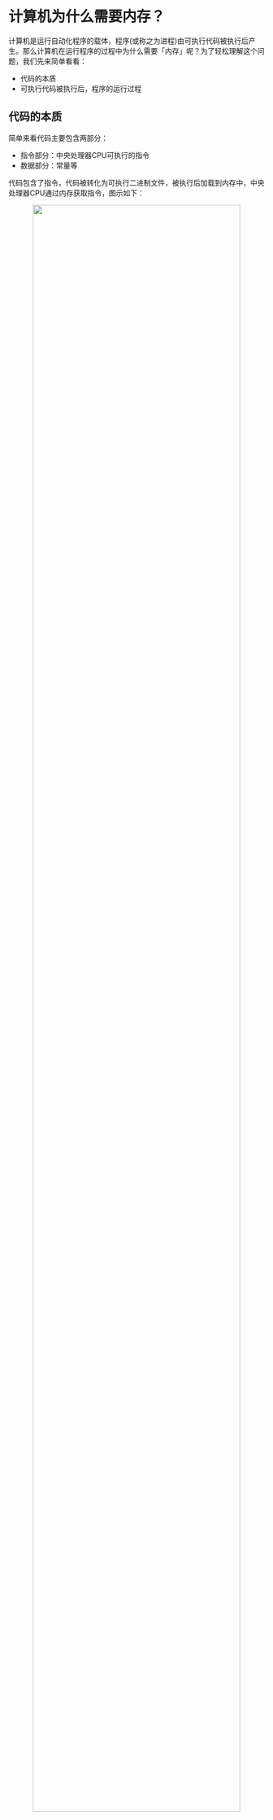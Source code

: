 # 计算机为什么需要内存？

计算机是运行自动化程序的载体，程序(或称之为进程)由可执行代码被执行后产生。那么计算机在运行程序的过程中为什么需要「内存」呢？为了轻松理解这个问题，我们先来简单看看：

- 代码的本质
- 可执行代码被执行后，程序的运行过程

## 代码的本质

简单来看代码主要包含两部分：

- 指令部分：中央处理器CPU可执行的指令
- 数据部分：常量等

代码包含了指令，代码被转化为可执行二进制文件，被执行后加载到内存中，中央处理器CPU通过内存获取指令，图示如下：

<p align="center">
  <img src="http://rl24jdcif.bkt.clouddn.com/20220731175631.png" style="width:90%">
</p>

详细请移步历史文章[「回到本真，代码到底是什么？」](https://mp.weixin.qq.com/s/rUwXUammEJ2vkmN7CFxW9w)

## 程序的运行过程

可执行代码文件被执行之后，代码中的待执行指令被加载到了内存当中。这时CPU就可以从内存中获取指令、并执行指令。

CPU执行指令简易过程分为三步：

- 取指：**CPU控制单元**从内存中获取指令
- 译指：**CPU控制单元**解析从内存中获取指令
- 执行：**CPU运算单元**负责执行具体的指令操作

我们通过一个简易的时序图来看看CPU获取并执行指令的过程：

<p align="center">
  <img src="http://rl24jdcif.bkt.clouddn.com/20220807232114.png" style="width:100%">
</p>

详细请移步历史文章[「回到本真，代码是如何运行的？」](https://mp.weixin.qq.com/s/w17lFYeYg9chHBi6x4o_5A)
## 内存的作用

通过以上我们可以基本看出「内存」在计算机中扮演的角色：

- 暂存二进制可执行代码文件中的指令、预置数据(常量)等
- 暂存指令执行过程中的中间数据
- 等等

至此我们基本明白了内存存在的意义。但是呢，我们又经常会听到关于「栈内存」、「堆内存」的概念，那「栈内存」和「堆内存」到底是什么呢？接下来我们继续来看看这个问题。

# 为什么需要栈内存？

程序在使用内存的过程中，不仅仅只需要关注内存的分配问题，还需要关注到内存使用完毕的回收问题，这就是内存管理中面临的最大两个问题：

- 内存的分配
- 内存的回收

> 有没有简单、高效、且通用的办法统一解决这个内存分配问题呢？

答：最简单、高效地分配和回收方式就是对一段**连续内存**的「**线性分配**」，「栈内存」的分配就采用了这种方式。

「栈内存」的简易管理过程：

1. 栈内存分配逻辑：current - alloc

<p align="center">
  <img src="http://rl24jdcif.bkt.clouddn.com/20220807234036.png" style="width:80%">
</p>

2. 栈内存释放逻辑：current + alloc

<p align="center">
  <img src="http://rl24jdcif.bkt.clouddn.com/20220807234046.png" style="width:80%">
</p>

通过利用「栈内存」，CPU在执行指令过程中可以高效的存储临时变量。其次：

- 栈内存的分配过程：看起来像不像数据结构「栈」的入栈过程。
- 栈内存的释放过程：看起来像不像数据结构「栈」的出栈过程。

<p align="center">
  <img src="http://rl24jdcif.bkt.clouddn.com/20220807235914.png" style="width:100%">
</p>

所以同时你应该也理解了「为什么称之为栈内存？」。**「栈内存」是计算机对连续内存的采取的「线性分配」管理方式，便于高效存储指令运行过程中的临时变量。**

# 为什么需要堆内存？

假如函数A内变量是个指针且被函数B外的代码依赖，如果对应变量内存被回收，这个指针就成了野指针不安全。怎么解决这个问题呢？

答：这就是「堆内存」存在的意义，Go语言会在代码编译期间通过「**逃逸分析**」把分配在「栈」上的变量分配到「堆」上去。

<p align="center">
  <img src="http://rl24jdcif.bkt.clouddn.com/20220808002156.png" style="width:80%">
</p>

> 「堆内存」如何回收呢？

答：堆内存通过「垃圾回收器」回收，关于「垃圾回收器」后续我们详解。

# 分配的是虚拟内存

通过以上我们了解了「内存」、「栈内存」、「堆内存」存在的意义。除此之外，还有一个重要的知识点：程序和操作系统实际操作的都是虚拟内存，最终由CPU通过**内存管理单元MMU**(Memory Manage Unit)把虚拟内存的地址转化为实际的物理内存地址。图示如下：

<p align="center">
  <img src="http://rl24jdcif.bkt.clouddn.com/20210129194928.png" style="width:80%">
</p>

使用虚拟内存的原因：

- 对于我们的进程而言，可使用的内存是连续的
- 安全，防止了进程直接对物理内存的操作(如果进程可以直接操作物理内存，那么存在某个进程篡改其他进程数据的可能)
- 提升物理内存的利用率，当进程真正要使用物理内存时再分配
- 虚拟内存和物理内存是通过MMU(管理单元内存Memory Management Unit)映射的

所以，一个很重要的知识点：

> 结论：Go语言源代码对「栈内存」和「堆内存」的分配、释放等操作，都是对虚拟内存的操作，最终中央处理器CPU会统一通过MMU(管理单元内存Memory Management Unit)转化为实际的物理内存。

也就是说Go语言源代码中：

- 「栈内存」的分配或释放都是对虚拟内存的操作
- 「堆内存」的分配或释放都是对虚拟内存的操作

<p align="center">
<img src="http://rl24jdcif.bkt.clouddn.com/20220818132131.png
" style="width:70%">

接着我们分别通过**分配时机**、**分配过程**两部分，来看看Go语言栈内存和堆内存的分配。

# 栈内存的分配

## 栈内存分配的时机

1. 创建`Goroutinue`时
    + 1.1 创建`g0`
    + 1.2 创建`g`
2. 栈扩容时

### 栈内存分配时机-创建`Goroutinue`时

创建`g0`函数代码片段：

```go
// src/runtime/proc.go::1720
// 创建 m
func allocm(_p_ *p, fn func(), id int64) *m {
    // ...略
    if iscgo || mStackIsSystemAllocated() {
		mp.g0 = malg(-1)
	} else {
        // 创建g0 并申请8KB栈内存
        // 依赖的malg函数
		mp.g0 = malg(8192 * sys.StackGuardMultiplier)
	}
    // ...略
}
```

创建`g`函数代码片段：

```go
// src/runtime/proc.go::3999
// 创建一个带有任务fn的goroutine
func newproc1(fn *funcval, argp unsafe.Pointer, narg int32, callergp *g, callerpc uintptr) *g {
    // ...略
    newg := gfget(_p_)
    if newg == nil {
      // 全局队列、本地队列找不到g 则 创建一个全新的goroutine
      // _StackMin = 2048
      // 申请2KB栈内存
      // 依赖的malg函数
      newg = malg(_StackMin)
      casgstatus(newg, _Gidle, _Gdead)
      allgadd(newg)
    }
    // ...略
}
```

以上都依赖`malg`函数代码片段，其作用是创建一个全新`g`：

```go
// src/runtime/proc.go::3943
// 创建一个指定栈内存的g
func malg(stacksize int32) *g {
	newg := new(g)
	if stacksize >= 0 {
		// ...略
		systemstack(func() {
            // 分配栈内存
			newg.stack = stackalloc(uint32(stacksize))
		})
		// ...略
	}
	return newg
}
```

```
备注：
为什么g0申请8KB栈内存而g申请2KB栈内存？
不在本章节范围，后续Go的调度系列会介绍。
```

### 栈内存分配时机-栈扩容

```go
// src/runtime/stack.go::838
func copystack(gp *g, newsize uintptr) {
	// ...略

	// 分配新的栈空间
	new := stackalloc(uint32(newsize))

    // ...略
}
```

> 结论：创建Goroutine和栈扩容时，栈内存的分配都是由函数`stackalloc`分配。

<p align="center">
  <img src="http://rl24jdcif.bkt.clouddn.com/20220405133309.png" style="width:50%">
</p>

所以，我们通过分析`stackalloc`函数就可以知道栈内存的分配过程了，具体如下。

## 栈内存分配过程

Go语言栈内存的分配按待分配的栈大小分为两大类：

- 小于32KB的栈内存
- 大于32KB的栈内存

### 小于32KB栈分配过程

1. 先去`M`线程缓存`mcache`的栈内存缓存`stackcache`中分配：

<p align="center">
  <img src="http://rl24jdcif.bkt.clouddn.com/20220819133249.png" style="width:90%">
</p>

2. 如果`stackcache`内存不足，则从全局栈内存缓存池`stackpool`中分配：

<p align="center">
  <img src="http://rl24jdcif.bkt.clouddn.com/20220405234800.png" style="width:90%">
</p>

3. 如果`stackpool`内存不足，则从逻辑处理器结构`p`中的`p.pagecache`中分配：

<p align="center">
  <img src="http://rl24jdcif.bkt.clouddn.com/20220819133321.png" style="width:90%">
</p>

4. 如果`p.pagecache`内存不足，则从堆`mheap`中分配：

<p align="center">
  <img src="http://rl24jdcif.bkt.clouddn.com/20220819133338.png" style="width:90%">
</p>


### 大于等于32KB栈分配过程

1. 直接从全局栈内存缓存池`stackLarge`中分配：

<p align="center">
  <img src="http://rl24jdcif.bkt.clouddn.com/20220405234822.png" style="width:90%">
</p>

2. 全局栈内存缓存池`stackLarge`不足，则从逻辑处理器结构`p`中的`p.pagecache`中分配，如果`p.pagecache`则去堆上`mheap`分配：

<p align="center">
  <img src="http://rl24jdcif.bkt.clouddn.com/20220405234828.png" style="width:90%">
</p>

# 堆内存的分配

想要更好的理解Go堆内存分配需要先了解Go的内存三层架构以及Go的内存管理单元`mspan`。历史文章请查看：

- [「浅析Go内存管理架构」](https://mp.weixin.qq.com/s/oOcygiKsjvDkCCfHhC5ylw)
- [「9张图轻松吃透Go内存管理单元」](https://mp.weixin.qq.com/s?__biz=MzA5MDEwMDYyOA==&mid=2454620147&idx=1&sn=0cf6b70a3dd47e8288701183d91649e8&chksm=87aae108b0dd681e46c2616958c0a6a8fecd9ebbd2b728ef3a1cd43e9f38e3ba5e27951e0dae#rd)

## 堆内存分配时机

判断一个变量是否应该分配到「堆内存」的关键点就是：代码编译阶段，编译器会通过**逃逸分析**判断并标记上该变量是否需要分配到堆上。

通常我们在创建如下变量时，变量都有可能被分配到堆上：

- 字节字符串`[]byte`
- 切片`Slice`
  + 创建切片时
  + 切片扩容时
  + 拷贝切片时
- 创建`Channel`时
- `Map`
  + 创建`Map`时
  + `Map`扩容时
- 等等

涉及相关数据类型的写操作函数整理如下：

类型|名称|描述|代码位置
---|---|---|---
切片|`makeslice(et *_type, len, cap int) unsafe.Pointer`|创建切片|src/runtime/slice.go::83
切片|`growslice(et *_type, old slice, cap int) slice`|切片扩容|src/runtime/slice.go::125
切片|`makeslicecopy(et *_type, tolen int, fromlen int, from unsafe.Pointer) unsafe.Pointer`|copy切片|src/runtime/slice.go::36
字节字符串|`gobytes(p *byte, n int) (b []byte)`|转换字符串`string`为`[]byte`类型|src/runtime/string.go::301
字节字符串|`slicebytetostring(buf *tmpBuf, ptr *byte, n int) (str string)`|转换字节字符串`[]byte`为类型`string`|src/runtime/string.go::80
字节字符串|`rawstring(size int) (s string, b []byte)`|按大小初始化一个新的`string`类型|src/runtime/string.go::83
字节字符串|`rawbyteslice(size int) (b []byte)`|按大小初始化一个新的`[]byte`类型|src/runtime/string.go::83
字节字符串|`rawruneslice(size int) (b []rune)`|按大小初始化一个新的`[]rune`类型|src/runtime/string.go::83
Channel|`makechan(t *chantype, size int) *hchan`|创建一个`chan`|src/runtime/chan.go::71
数组|`func newarray(typ *_type, n int) unsafe.Pointer`|初始化一个数组|src/runtime/malloc.go::1191
Map|`mapassign(t *maptype, h *hmap, key unsafe.Pointer) unsafe.Pointer`|map申请内存|src/runtime/map.go::571
Map|`func (h *hmap) newoverflow(t *maptype, b *bmap) *bmap`|map申请溢出桶|src/runtime/map.go::245
等等|...|...

这里我们以初始化切片的源代码为例来看看切片何时被分配到堆上的逻辑判断：

- 理论上直接分配到栈内存上
- 编译器进行**逃逸分析**，判断并标记该变量是否需要分配到堆上
    + 否：直接分配在栈上
    + 是：调用`src/runtime/slice.go::makeslice()`分配到堆上

切片分配过程源代码如下：

```go
// 代码位置：src/cmd/compile/internal/gc/walk.go::1316
// 初始化切片
case OMAKESLICE:
    // ...略...
    // 逃逸标识，是否需要逃逸到堆上
    if n.Esc == EscNone {
        // ...略...

        // 不需要逃逸
        // 直接栈上分配内存
        t = types.NewArray(t.Elem(), i) // [r]T
        
        // ...略...
    } else {
        // 需要内存逃逸到堆上
        
        // ...略...

        // 默认使用makeslice64函数从堆上分配内存
        fnname := "makeslice64"
        argtype := types.Types[TINT64]

        // ...略...

        if (len.Type.IsKind(TIDEAL) || maxintval[len.Type.Etype].Cmp(maxintval[TUINT]) <= 0) &&
            (cap.Type.IsKind(TIDEAL) || maxintval[cap.Type.Etype].Cmp(maxintval[TUINT]) <= 0) {
            // 校验通过，则
            // 使用makeslice函数从堆上分配内存
            fnname = "makeslice"
            argtype = types.Types[TINT]
        }

        // ...略...

        // 调用上面指定的runtime函数
        m.Left = mkcall1(fn, types.Types[TUNSAFEPTR], init, typename(t.Elem()), conv(len, argtype), conv(cap, argtype))

        // ...略...
    }

```

最终分配堆内存的地方都会依赖函数`mallocgc`，我们通过阅读`mallocgc`的代码就可以看到堆内存的分配过程。

<p align="center">
  <img src="http://rl24jdcif.bkt.clouddn.com/20220405235337.png" style="width:30%">
</p>

## Go语言堆内存分配过程

堆内存的分配按对象的大小分，主要分为三大类：

- 微对象 0 < Micro Object < 16B
- 小对象 16B =< Small Object <= 32KB
- 大对象 32KB < Large Object

「微对象」和「小对象」**通常**通过逻辑处理器结构`P`的线程缓存`mcache`分配，「大对象」直接从堆上`mheap`中分配，如下图所示：

<p align="center">
  <img src="http://rl24jdcif.bkt.clouddn.com/20220405235126.png" style="width:90%">
</p>

- 线程缓存`mcache`的`tiny`结构主要负责分配「微对象」
- 线程缓存`mcache`的`alloc`结构主要负责分配「小对象」

<p align="center">
  <img src="http://rl24jdcif.bkt.clouddn.com/20220405235250.png" style="width:90%">
</p>

### 微对象的分配过程

> 微对象 0 < Micro Object < 16B

1. 线程缓存`mcache`的`tiny`内存充足，则直接分配「微对象」所需内存，图示如下：

<p align="center">
  <img src="http://rl24jdcif.bkt.clouddn.com/20220405234253.png" style="width:90%">
</p>

2. 线程缓存`mcache`的`tiny`内存不足，先去线程缓存`mcache`的`alloc`申请16B给`tiny`，再分配「微对象」所需内存，简易图示如下：

<p align="center">
  <img src="http://rl24jdcif.bkt.clouddn.com/20220405234330.png" style="width:90%">
</p>

申请16B详细过程图示如下：

<p align="center">
  <img src="http://rl24jdcif.bkt.clouddn.com/20220405234341.png" style="width:90%">
</p>

### 小对象的分配过程

> 小对象 16B =< Small Object <= 32KB

1. 线程缓存`mcache`的`alloc`充足，则直接分配「小对象」所需内存，简易图示如下：

<p align="center">
  <img src="http://rl24jdcif.bkt.clouddn.com/20220820172242.png" style="width:60%">
</p>

详细分配过程图示如下：

<p align="center">
  <img src="http://rl24jdcif.bkt.clouddn.com/20220405234425.png" style="width:90%">
</p>

2. 线程缓存`mcache`的`alloc`不足，则去中央缓存`mcentral`获取一个`mspan`，再分配「小对象」所需内存，图示如下：

<p align="center">
  <img src="http://rl24jdcif.bkt.clouddn.com/20220405234513.png" style="width:90%">
</p>

3. 线程缓存`mcache`的`alloc`不足，且中央缓存`mcentral`不足，则去逻辑处理器结构的`p.pagecache`分配，如果`pagecache`不足，直接去堆上`mheap`获取一个`mspan`，再分配「小对象」所需内存，图示如下：

<p align="center">
  <img src="http://rl24jdcif.bkt.clouddn.com/20220405234521.png" style="width:90%">
</p>

### 大对象的分配过程

> 大对象 32KB < Large Object

1. 逻辑处理器结构的`pagecache`充足，则直接分配「大对象」所需内存，图示如下：

<p align="center">
  <img src="http://rl24jdcif.bkt.clouddn.com/20220405234609.png" style="width:60%">
</p>

2. 逻辑处理器结构的`pagecache`不足，则直接去堆上`mheap`分配「大对象」所需内存，图示如下：

<p align="center">
  <img src="http://rl24jdcif.bkt.clouddn.com/20220405234616.png" style="width:60%">
</p>

# 总结

- Go语言源代码中「栈内存」和「堆内存」的分配都是虚拟内存，最终CPU在执行指令过程中通过内部的MMU把虚拟内存转化为物理内存。
- Go语言编译期间会进行逃逸分析，判断并标记变量是否需要分配到堆上，比如创建`Map`、`Slice`时。
- 栈内存分配
	+ 小于32KB的栈内存
		* 来源优先级1：线程缓存`mcache`
		* 来源优先级2：全局缓存`stackpool`
		* 来源优先级3：逻辑处理器结构`p.pagecache`
		* 来源优先级4：堆`mheap`
	+ 大于等于32KB的栈内存
		* 来源优先级1：全局缓存`stackLarge`
		* 来源优先级2：逻辑处理器结构`p.pagecache`
		* 来源优先级3：堆`mheap`
- 堆内存分配
	+ 微对象 0 < Micro Object < 16B
		* 来源优先级1：线程缓存`mcache.tiny`
		* 来源优先级2：线程缓存`mcache.alloc`
	+ 小对象 16B =< Small Object <= 32KB
		* 来源优先级1：线程缓存`mcache.alloc`
		* 来源优先级2：中央缓存`mcentral`
		* 来源优先级3：逻辑处理器结构`p.pagecache`
		* 来源优先级4：堆`mheap`
	+ 大对象 32KB < Large Object
		* 来源优先级1：逻辑处理器结构`p.pagecache`
		* 来源优先级2：堆`mheap`
- 「栈内存」也来源于堆`mheap`
		
<p align="center">
  <img src="http://rl24jdcif.bkt.clouddn.com/20220503213918.png" style="width:80%">
</p>

